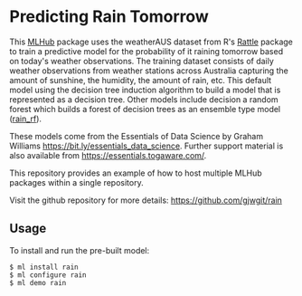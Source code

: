 Predicting Rain Tomorrow
========================

This [MLHub](https://mlhub.ai) package uses the weatherAUS dataset
from R's [Rattle](https://rattle.togaware.com) package to train a
predictive model for the probability of it raining tomorrow based on
today's weather observations. The training dataset consists of daily
weather observations from weather stations across Australia capturing
the amount of sunshine, the humidity, the amount of rain, etc. This
default model using the decision tree induction algorithm to build a
model that is represented as a decision tree. Other models include
decision a random forest which builds a forest of decision trees as an
ensemble type model
([rain_rf](https://github.com/gjwgit/rain/docs/blob/master/rainrf.md)).

These models come from the Essentials of Data Science by Graham
Williams <https://bit.ly/essentials_data_science>. Further support
material is also available from <https://essentials.togaware.com/>.

This repository provides an example of how to host multiple MLHub
packages within a single repository.

Visit the github repository for more details:
<https://github.com/gjwgit/rain>

Usage
-----

To install and run the pre-built model:

    $ ml install rain
    $ ml configure rain
    $ ml demo rain
